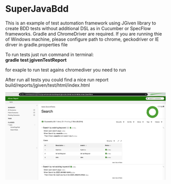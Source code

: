 # SuperJavaBdd

This is an example of test automation framework using JGiven library to create BDD tests without additional DSL as in Cucumber or SpecFlow frameworks. 
Gradle and ChromeDriver are required. If you are running thie of Windows machine, please configure path to chrome, geckodriver or IE dirver in gradle.properties file

To run tests just run command in terminal:<br>
<b> gradle test jgivenTestReport </b>

for exaple to run test agains chromediver you need to run 
 
After run all tests you could find a nice run report 
build/reports/jgiven/test/html/index.html

<img src="report.png" alt="Report example">